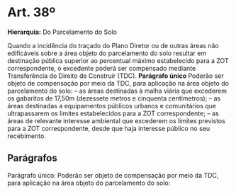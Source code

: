 # Art. 38º

**Hierarquia:** Do Parcelamento do Solo

Quando a incidência do traçado do Plano Diretor ou de outras áreas não edificáveis sobre a área objeto do parcelamento do solo resultar em destinação pública
superior ao percentual máximo estabelecido para a ZOT correspondente, o excedente poderá ser compensado mediante Transferência do Direito de Construir (TDC).
**Parágrafo único** Poderão ser objeto de compensação por meio da TDC, para aplicação na área objeto do parcelamento do solo:
– as áreas destinadas à malha viária que excederem os gabaritos de 17,50m (dezessete metros e cinquenta centímetros);
– as áreas destinadas a equipamentos públicos urbanos e comunitários que ultrapassarem os limites estabelecidos para a ZOT correspondente;
– as áreas de relevante interesse ambiental que excederem os limites previstos para a ZOT correspondente, desde que haja interesse público no seu recebimento.

## Parágrafos
Parágrafo único: Poderão ser objeto de compensação por meio da TDC, para aplicação na área objeto do parcelamento do solo:




